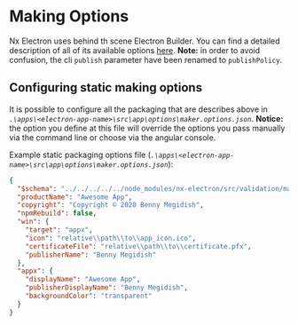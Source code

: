 # Making Options

Nx Electron uses behind th scene Electron Builder.
You can find a detailed description of all of its available options [here](https://www.electron.build/configuration/configuration).
**Note:** in order to avoid confusion, the cli `publish` parameter have been renamed to `publishPolicy`.

## Configuring static making options

It is possible to configure all the packaging that are describes above in _`.\apps\<electron-app-name>\src\app\options\maker.options.json`_.
**Notice:** the option you define at this file will override the options you pass manually via the command line or choose via the angular console.

Example static packaging options file (_`.\apps\<electron-app-name>\src\app\options\maker.options.json`_):
```json
{
  "$schema": "../../../../../node_modules/nx-electron/src/validation/maker.schema.json",
  "productName": "Awesome App",
  "copyright": "Copyright © 2020 Benny Megidish",
  "npmRebuild": false,
  "win": {
    "target": "appx",
    "icon": "relative\\path\\to\\app_icon.ico",
    "certificateFile": "relative\\path\\to\\certificate.pfx",
    "publisherName": "Benny Megidish"
  },
  "appx": {   
    "displayName": "Awesome App",
    "publisherDisplayName": "Benny Megidish",
    "backgroundColor": "transparent"
  }
} 
```
